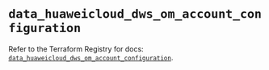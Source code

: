 # `data_huaweicloud_dws_om_account_configuration`

Refer to the Terraform Registry for docs: [`data_huaweicloud_dws_om_account_configuration`](https://registry.terraform.io/providers/huaweicloud/huaweicloud/1.71.1/docs/data-sources/dws_om_account_configuration).
